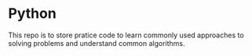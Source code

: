 # Python

This repo is to store pratice code to learn commonly used approaches to solving problems and understand common algorithms.
